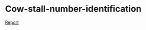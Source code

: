 # Cow-stall-number-identification


[Report](https://github.com/AliHaider20/Cow-stall-number-identification/blob/main/Cow%20stall%20number%20identification%20and%20localization%20using%20Object%20detection%20models.pdf)

